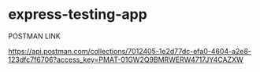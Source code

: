 # express-testing-app

POSTMAN LINK

https://api.postman.com/collections/7012405-1e2d77dc-efa0-4604-a2e8-123dfc7f6706?access_key=PMAT-01GW2Q9BMRWERW4717JY4CAZXW
